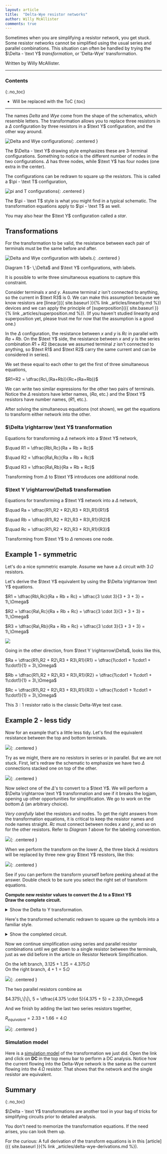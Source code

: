 ```yaml
---
layout: article
title:  "Delta-Wye resistor networks"
author: Willy McAllister
comments: true
---
```


Sometimes when you are simplifying a resistor network, you get stuck. Some resistor networks cannot be simplified using the usual series and parallel combinations. This situation can often be handled by trying the $\Delta - \text Y$ *transformation*, or 'Delta-Wye' transformation. 

Written by Willy McAllister.

----

### Contents
{:.no_toc}

* Will be replaced with the ToC
{:toc}

----

The names *Delta* and *Wye* come from the shape of the schematics, which resemble letters. The transformation allows you to replace three resistors in a $\Delta$ configuration by three resistors in a $\text Y$ configuration, and the other way around. 

![Delta and Wye configurations](https://ka-perseus-images.s3.amazonaws.com/801966b0b8e1e43a390d1975a0bdee3d3b59259f.svg){: .centered }

The $\Delta - \text Y$ drawing style emphasizes these are 3-terminal configurations. Something to notice is the different number of nodes in the two configurations. $\Delta$ has three nodes, while $\text Y$ has four nodes (one extra in the center).

The configurations can be redrawn to square up the resistors. This is called a $\pi - \text T$ configuration,

![pi and T configurations](https://ka-perseus-images.s3.amazonaws.com/a88345766c62854d2c426c1c8f034f3ca7767e01.svg){: .centered }

The $\pi - \text T$ style is what you might find in a typical schematic. The transformation equations apply to $\pi - \text T$ as well.

You may also hear the $\text Y$ configuration called a *star*.

## Transformations

For the transformation to be valid, the resistance between each pair of terminals must be the same before and after. 

![Delta and Wye configuration with labels.](https://ka-perseus-images.s3.amazonaws.com/05cc24f20113bc6937dec9b8e85ee09e032d2a66.svg){: .centered }

<p class="caption ">Diagram 1 $- \,\Delta$ and $\text Y$ configurations, with labels.</p>

It is possible to write three simultaneous equations to capture this constraint. 

Consider terminals $x$ and $y$. Assume terminal $z$ isn't connected to anything, so the current in $\text R3$ is $0$. We can make this assumption because we know resistors are [linear]({{ site.baseurl }}{% link _articles/linearity.md %}) devices and we can apply the principle of [superposition]({{ site.baseurl }}{% link _articles/superposition.md %}). (If you haven't studied linearity and superposition yet, please trust me for now that the assumption is a good one.) 

In the $\Delta$ configuration, the resistance between  $x$ and $y$ is $Rc$ in parallel with $Ra +Rb$. On the $\text Y$ side, the resistance between $x$ and $y$ is the series combination $R1+R2$ (because we assumed terminal $z$ isn't connected to anything, so $\text R1$ and $\text R2$ carry the same current and can be considered in series). 

We set these equal to each other to get the first of three simultaneous equations,

$R1+R2 = \dfrac{Rc\,(Ra+Rb)}{Rc+(Ra+Rb)}$

We can write two similar expressions for the other two pairs of terminals. Notice the $\Delta$ resistors have letter names, $(Ra$, etc.$)$ and the $\text Y$ resistors have number names, $(R1$, etc.$)$.

After solving the simultaneous equations (not shown), we get the equations to transform either network into the other.

### $\Delta \rightarrow \text Y$ transformation

Equations for transforming a $\Delta$ network into a $\text Y$ network,

$\quad R1 = \dfrac{Rb\,Rc}{Ra + Rb + Rc}$

$\quad R2 = \dfrac{Ra\,Rc}{Ra + Rb + Rc}$

$\quad R3 = \dfrac{Ra\,Rb}{Ra + Rb + Rc}$


Transforming from $\Delta$ to $\text Y$ introduces one additional node.

### $\text Y \rightarrow\Delta$ transformation

Equations for transforming a $\text Y$ network into a $\Delta$ network,

$\quad Ra = \dfrac{R1\,R2 + R2\,R3 + R3\,R1}{R1}$

$\quad Rb = \dfrac{R1\,R2 + R2\,R3 + R3\,R1}{R2}$

$\quad Rc = \dfrac{R1\,R2 + R2\,R3 + R3\,R1}{R3}$

Transforming from $\text Y$ to $\Delta$ removes one node.

## Example 1 - symmetric

Let's do a nice symmetric example. Assume we have a $\Delta$ circuit with $3\,\Omega$ resistors. 

Let's derive the $\text Y$ equivalent by using the $\Delta \rightarrow \text Y$ equations.

$R1 = \dfrac{Rb\,Rc}{Ra + Rb + Rc} = \dfrac{3 \cdot 3}{3 + 3 + 3} = 1\,\Omega$

$R2 = \dfrac{Ra\,Rc}{Ra + Rb + Rc} = \dfrac{3 \cdot 3}{3 + 3 + 3} = 1\,\Omega$

$R3 = \dfrac{Ra\,Rb}{Ra + Rb + Rc} = \dfrac{3 \cdot 3}{3 + 3 + 3} = 1\,\Omega$

![](https://ka-perseus-images.s3.amazonaws.com/c6789351f8a5107cacd2c0010b937032f073ac73.svg)

Going in the other direction, from $\text Y \rightarrow\Delta$, looks like this,

$Ra = \dfrac{R1\,R2 + R2\,R3 + R3\,R1}{R1}  = \dfrac{1\cdot1 + 1\cdot1 + 1\cdot1}{1} = 3\,\Omega$

$Rb = \dfrac{R1\,R2 + R2\,R3 + R3\,R1}{R2}  = \dfrac{1\cdot1 + 1\cdot1 + 1\cdot1}{1} = 3\,\Omega$

$Rc = \dfrac{R1\,R2 + R2\,R3 + R3\,R1}{R3}  = \dfrac{1\cdot1 + 1\cdot1 + 1\cdot1}{1} = 3\,\Omega$

This $3:1$ resistor ratio is the classic Delta-Wye test case.

## Example 2 - less tidy

Now for an example that's a little less tidy. Let's find the equivalent resistance between the top and bottom terminals.

![](https://ka-perseus-images.s3.amazonaws.com/5d6b711e0f765ad7e88a6d18b39bf20850ac8e18.svg){: .centered }

Try as we might, there are no resistors in series or in parallel. But we are not stuck. First, let's redraw the schematic to emphasize we have two $\Delta$ connections stacked one on top of the other. 

![](https://ka-perseus-images.s3.amazonaws.com/ed2ef2bdcfab1d6c66ae3bc17629a2c783d3ec64.svg){: .centered }

Now select one of the $\Delta$'s to convert to a $\text Y$. We will perform a $\Delta \rightarrow \text Y$ transformation and see if it breaks the logjam, opening up other opportunities for simplification. 
We go to work on the bottom $\Delta$ (an arbitrary choice). 

*Very carefully* label the resistors and nodes. To get the right answers from the transformation equations, it is critical to keep the resistor names and node names straight. $Rc$ must connect between nodes $x$ and $y$, and so on for the other resistors. Refer to *Diagram* *1* above for the labeling convention.

![](https://ka-perseus-images.s3.amazonaws.com/a656d249bff7a459daa9df0ebcb2c9b84f318f6d.svg){: .centered }

When we perform the transform on the lower $\Delta$, the three black $\Delta$ resistors will be replaced by three new gray $\text Y$ resistors, like this:

![](https://ka-perseus-images.s3.amazonaws.com/b0c3af9ae2f46f3efa5620d14b6886971eeac777.svg){: .centered }

See if you can perform the transform yourself before peeking ahead at the answer. Double check to be sure you select the right set of transform equations.

**Compute new resistor values to convert the $\Delta$ to a $\text Y$**  
**Draw the complete circuit.**  

<details>
<summary>Show the Delta to Y transformation.</summary>
<p>Apply the transformation equations for $\Delta \rightarrow \text Y$.</p>
<p>
$R1 = \dfrac{Rb\,Rc}{Ra + Rb + Rc} = \dfrac{5\cdot 3}{4 + 5 + 3} = \dfrac{15}{12}= 1.25\,\Omega$</p>

<p>$R2 = \dfrac{Ra\,Rc}{Ra + Rb + Rc} = \dfrac{4\cdot 3}{4 + 5 + 3} = \dfrac{12}{12}= 1\,\Omega$</p>

<p>$R3 = \dfrac{Ra\,Rb}{Ra + Rb + Rc}= \dfrac{4\cdot 5}{4 + 5 + 3} = \dfrac{20}{12}= 1.66\,\Omega$
</p>

<p>Now substitute the equivalent $\text Y$ network in place of the $\Delta$ resistors. Make sure the $\text Y$ resistor names connect between the proper node names. Refer to <em>Diagram 1</em> above for the labeling convention.</p>

<p>And voilà! Here's our circuit with the substituted $\text Y$ resistors in place of the bottom $\Delta$. The circuit now has series and parallel resistors where there were none before. </p>

<p class="centered">
<img src="https://ka-perseus-images.s3.amazonaws.com/f4a19d613dccddb714e8ca1e8ba002dccc7e628d.svg">
</p>

</details>

Here's the transformed schematic redrawn to square up the symbols into a familiar style.

<details>
<summary>Show the completed circuit.</summary>
<img src="https://ka-perseus-images.s3.amazonaws.com/8b336f68ba2a02ea0c5a9b25b4eb91c0e041bead.svg">
</details>

Now we continue simplification using series and parallel resistor combinations until we get down to a single resistor between the terminals, just as we did before in the article on Resistor Network Simplification.

On the left branch, $3.125 + 1.25 = 4.375 \,\Omega$  
On the right branch, $4 + 1 = 5\,\Omega$

![](https://ka-perseus-images.s3.amazonaws.com/17c405dba966e5cfeecb4c98cd4b5cfe7e4b1ee0.svg){: .centered }

The two parallel resistors combine as 

$4.375\,\|\|\, 5 = \dfrac{4.375 \cdot 5}{4.375 + 5} = 2.33\,\Omega$  

And we finish by adding the last two series resistors together,

$R_{equivalent} = 2.33 + 1.66 = 4\,\Omega$

![](https://ka-perseus-images.s3.amazonaws.com/0d5b884ea84fd26f90545a69649f014388074063.svg){: .centered }

### Simulation model

 Here is a [simulation model](https://spinningnumbers.org/circuit-sandbox/index.html?value=[["r",[120,16,0],{"name":"R1","r":"3.125","_json_":0},["1","4"]],["r",[232,16,0],{"name":"R2","r":"4","_json_":1},["1","5"]],["r",[232,96,0],{"name":"R4","r":"4","_json_":2},["5","0"]],["r",[200,80,1],{"name":"R3","r":"3","_json_":3},["5","4"]],["r",[120,96,0],{"name":"R5","r":"5","_json_":4},["4","0"]],["w",[152,80,120,80]],["w",[120,64,120,80]],["w",[120,96,120,80]],["w",[200,80,232,80]],["w",[232,64,232,80]],["w",[232,96,232,80]],["v",[296,56,0],{"name":"Vin","value":"dc(1)","_json_":11},["2","0"]],["r",[376,56,0],{"name":"Requiv","r":"4","_json_":12},["3","0"]],["g",[176,144,0],{"_json_":13},["0"]],["w",[120,144,176,144]],["w",[232,144,176,144]],["g",[296,104,0],{"_json_":16},["0"]],["g",[376,104,0],{"_json_":17},["0"]],["a",[328,-16,6],{"color":"magenta","offset":"0","_json_":18},["2","3"]],["a",[272,-16,2],{"color":"magenta","offset":"0","_json_":19},["2","1"]],["w",[296,-16,328,-16]],["w",[376,-16,344,-16]],["w",[296,-16,272,-16]],["w",[176,-16,256,-16]],["w",[296,-16,296,56]],["w",[376,-16,376,56]],["w",[176,-16,176,16]],["w",[176,16,120,16]],["w",[176,16,232,16]],["view",43.69999999999999,-48.260000000000005,1.953125,"50","10","1G",null,"100","0.009","1000"]]) of the transformation we just did. Open the link and click on **DC** in the top menu bar to perform a DC analysis. Notice how the current flowing into the Delta-Wye network is the same as the current flowing into the $4\,\Omega$ resistor. That shows that the network and the single resistor are equivalent. 

## Summary
{:.no_toc}

$\Delta - \text Y$ transformations are another tool in your bag of tricks for simplifying circuits prior to detailed analysis.

You don't need to memorize the transformation equations. If the need arises, you can look them up.

For the curious: A full derivation of the transform equations is in this [article]({{ site.baseurl }}{% link _articles/delta-wye-derivations.md %}).



